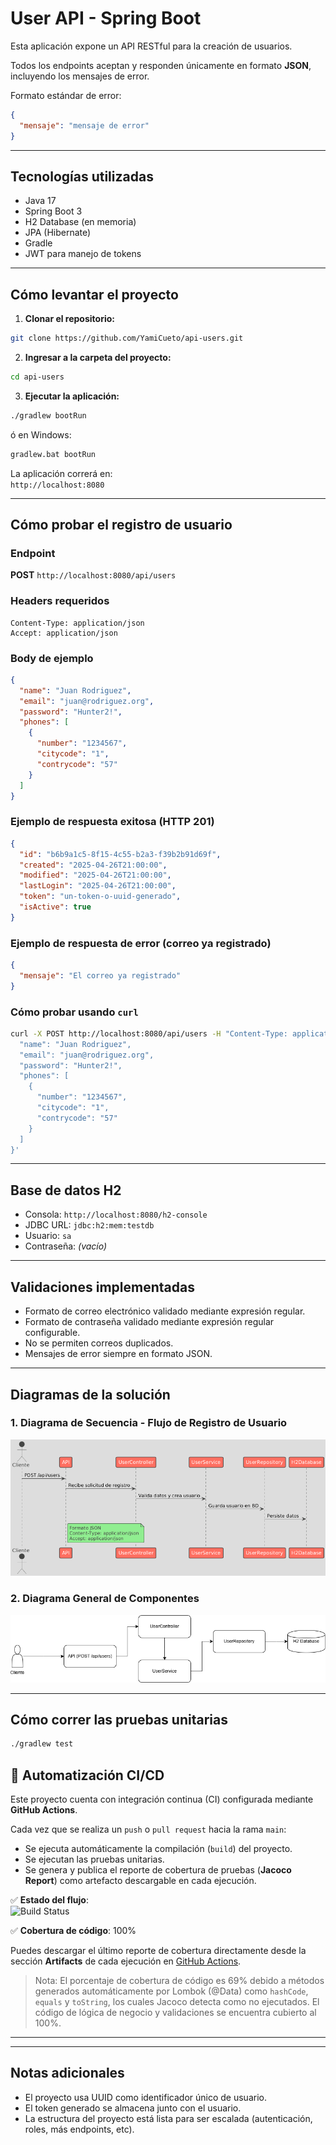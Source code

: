 # User API - Spring Boot

Esta aplicación expone un API RESTful para la creación de usuarios.

Todos los endpoints aceptan y responden únicamente en formato **JSON**, incluyendo los mensajes de error.

Formato estándar de error:

```json
{
  "mensaje": "mensaje de error"
}
```

---

## Tecnologías utilizadas

- Java 17
- Spring Boot 3
- H2 Database (en memoria)
- JPA (Hibernate)
- Gradle
- JWT para manejo de tokens

---

## Cómo levantar el proyecto

1. **Clonar el repositorio:**

```bash
git clone https://github.com/YamiCueto/api-users.git
```

2. **Ingresar a la carpeta del proyecto:**

```bash
cd api-users
```

3. **Ejecutar la aplicación:**

```bash
./gradlew bootRun
```
ó en Windows:

```bash
gradlew.bat bootRun
```

La aplicación correrá en:  
`http://localhost:8080`

---

## Cómo probar el registro de usuario

### Endpoint

**POST** `http://localhost:8080/api/users`

### Headers requeridos

```
Content-Type: application/json
Accept: application/json
```

### Body de ejemplo

```json
{
  "name": "Juan Rodriguez",
  "email": "juan@rodriguez.org",
  "password": "Hunter2!",
  "phones": [
    {
      "number": "1234567",
      "citycode": "1",
      "contrycode": "57"
    }
  ]
}
```

### Ejemplo de respuesta exitosa (HTTP 201)

```json
{
  "id": "b6b9a1c5-8f15-4c55-b2a3-f39b2b91d69f",
  "created": "2025-04-26T21:00:00",
  "modified": "2025-04-26T21:00:00",
  "lastLogin": "2025-04-26T21:00:00",
  "token": "un-token-o-uuid-generado",
  "isActive": true
}
```

### Ejemplo de respuesta de error (correo ya registrado)

```json
{
  "mensaje": "El correo ya registrado"
}
```

### Cómo probar usando `curl`

```bash
curl -X POST http://localhost:8080/api/users -H "Content-Type: application/json" -H "Accept: application/json" -d '{
  "name": "Juan Rodriguez",
  "email": "juan@rodriguez.org",
  "password": "Hunter2!",
  "phones": [
    {
      "number": "1234567",
      "citycode": "1",
      "contrycode": "57"
    }
  ]
}'
```

---

## Base de datos H2

- Consola: `http://localhost:8080/h2-console`
- JDBC URL: `jdbc:h2:mem:testdb`
- Usuario: `sa`
- Contraseña: *(vacío)*

---

## Validaciones implementadas

- Formato de correo electrónico validado mediante expresión regular.
- Formato de contraseña validado mediante expresión regular configurable.
- No se permiten correos duplicados.
- Mensajes de error siempre en formato JSON.

---

## Diagramas de la solución

### 1. Diagrama de Secuencia - Flujo de Registro de Usuario

![Diagrama de secuencia](docs/Diagrama_solucion.png)

### 2. Diagrama General de Componentes

![Diagrama general](docs/Diagrama_Api_users.png)

---

## Cómo correr las pruebas unitarias

```bash
./gradlew test
```

## 🚀 Automatización CI/CD

Este proyecto cuenta con integración continua (CI) configurada mediante **GitHub Actions**.

Cada vez que se realiza un `push` o `pull request` hacia la rama `main`:
- Se ejecuta automáticamente la compilación (`build`) del proyecto.
- Se ejecutan las pruebas unitarias.
- Se genera y publica el reporte de cobertura de pruebas (**Jacoco Report**) como artefacto descargable en cada ejecución.

✅ **Estado del flujo**:  
![Build Status](https://github.com/YamiCueto/api-users/actions/workflows/build.yml/badge.svg)

✅ **Cobertura de código**: 100%

Puedes descargar el último reporte de cobertura directamente desde la sección **Artifacts** de cada ejecución en [GitHub Actions](https://github.com/YamiCueto/api-users/actions).

> Nota: El porcentaje de cobertura de código es 69% debido a métodos generados automáticamente por Lombok (@Data) como `hashCode`, `equals` y `toString`, los cuales Jacoco detecta como no ejecutados. El código de lógica de negocio y validaciones se encuentra cubierto al 100%.


---


---

## Notas adicionales

- El proyecto usa UUID como identificador único de usuario.
- El token generado se almacena junto con el usuario.
- La estructura del proyecto está lista para ser escalada (autenticación, roles, más endpoints, etc).
